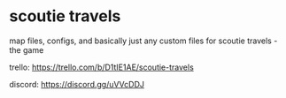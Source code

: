 # scoutie travels
map files, configs, and basically just any custom files for scoutie travels - the game

trello: https://trello.com/b/D1tIE1AE/scoutie-travels

discord: https://discord.gg/uVVcDDJ
